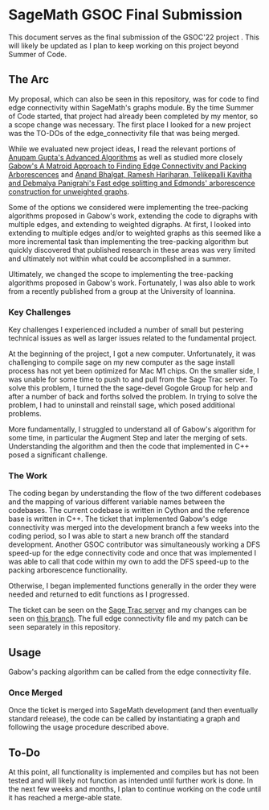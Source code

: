 # SageMath GSOC Final Submission

This document serves as the final submission of the GSOC'22 project <Edge connectivity and edge disjoint spanning trees in digraphs>. This will likely be updated as I plan to keep working on this project beyond Summer of Code.

## The Arc

My proposal, which can also be seen in this repository, was for code to find edge connectivity within SageMath's graphs module. By the time Summer of Code started, that project had already been completed by my mentor, so a scope change was necessary. The first place I looked for a new project was the TO-DOs of the edge_connectivity file that was being merged. 

While we evaluated new project ideas, I read the relevant portions of [Anupam Gupta's Advanced Algorithms](https://www.cs.cmu.edu/~15850/notes/cmu850-f20.pdf) as well as studied more closely [Gabow's A Matroid Approach to Finding Edge Connectivity and Packing Arborescences](https://doi.org/10.1006/jcss.1995.1022) and [Anand Bhalgat, Ramesh Hariharan, Telikepalli Kavitha and Debmalya Panigrahi's Fast edge splitting and Edmonds' arborescence construction for unweighted graphs](https://users.cs.duke.edu/~debmalya/papers/soda08-splitting.pdf).

Some of the options we considered were implementing the tree-packing algorithms proposed in Gabow's work, extending the code to digraphs with multiple edges, and extending to weighted digraphs. At first, I looked into extending to multiple edges and/or to weighted graphs as this seemed like a more incremental task than implementing the tree-packing algorithm but quickly discovered that published research in these areas was very limited and ultimately not within what could be accomplished in a summer.
  
Ultimately, we changed the scope to implementing the tree-packing algorithms proposed in Gabow's work. Fortunately, I was also able to work from a recently published [<Experimental Study of Algorithms for Packing Arborescences>](https://drops.dagstuhl.de/opus/frontdoor.php?source_opus=16548) from a group at the University of Ioannina. 

### Key Challenges

Key challenges I experienced included a number of small but pestering technical issues as well as larger issues related to the fundamental project. 
  
At the beginning of the project, I got a new computer. Unfortunately, it was challenging to compile sage on my new computer as the sage install process has not yet been optimized for Mac M1 chips. On the smaller side, I was unable for some time to push to and pull from the Sage Trac server. To solve this problem, I turned the the sage-devel Gogole Group for help and after a number of back and forths solved the problem. In trying to solve the problem, I had to uninstall and reinstall sage, which posed additional problems. 
  
More fundamentally, I struggled to understand all of Gabow's algorithm for some time, in particular the Augment Step and later the merging of sets. Understanding the algorithm and then the code that implemented in C++ posed a significant challenge.
  
  
### The Work

The coding began by understanding the flow of the two different codebases and the mapping of various different variable names between the codebases. The current codebase is written in Cython and the reference base is written in C++. The ticket that implemented Gabow's edge connectivity was merged into the development branch a few weeks into the coding period, so I was able to start a new branch off the standard development. Another GSOC contributor was simultaneously working a DFS speed-up for the edge connectivity code and once that was implemented I was able to call that code within my own to add the DFS speed-up to the packing arborescence functionality. 
  
Otherwise, I began implemented functions generally in the order they were needed and returned to edit functions as I progressed. 
  
The ticket can be seen on the [Sage Trac server](https://trac.sagemath.org/ticket/34230) and my changes can be seen on [this branch](https://git.sagemath.org/sage.git/diff?id=05e01a282b50eb3a42d72bd6fb5466c958b4128f). The full edge connectivity file and my patch can be seen separately in this repository.

## Usage
  
Gabow's packing algorithm can be called from the edge connectivity file. 


### Once Merged
  
Once the ticket is merged into SageMath development (and then eventually standard release), the code can be called by instantiating a graph and following the usage procedure described above.


## To-Do

At this point, all functionality is implemented and compiles but has not been tested and will likely not function as intended until further work is done. In the next few weeks and months, I plan to continue working on the code until it has reached a merge-able state. 
